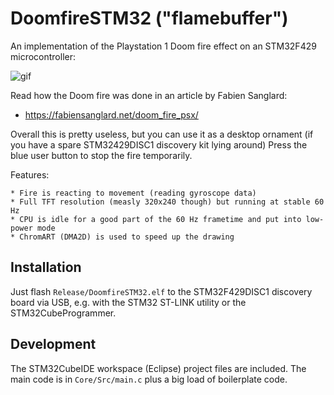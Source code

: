 DoomfireSTM32 ("flamebuffer")
=============================

An implementation of the Playstation 1 Doom fire effect on an STM32F429 microcontroller:

![gif](doc/example.gif?raw=1)

Read how the Doom fire was done in an article by Fabien Sanglard:

 * https://fabiensanglard.net/doom_fire_psx/

Overall this is pretty useless, but you can use it as a desktop ornament (if you
have a spare STM32429DISC1 discovery kit lying around) 
Press the blue user button to stop the fire temporarily.

Features:

    * Fire is reacting to movement (reading gyroscope data)
    * Full TFT resolution (measly 320x240 though) but running at stable 60 Hz
    * CPU is idle for a good part of the 60 Hz frametime and put into low-power mode
    * ChromART (DMA2D) is used to speed up the drawing

Installation
------------

Just flash `Release/DoomfireSTM32.elf` to the STM32F429DISC1 discovery board via
USB, e.g. with the STM32 ST-LINK utility or the STM32CubeProgrammer.

Development
-----------

The STM32CubeIDE workspace (Eclipse) project files are included.
The main code is in `Core/Src/main.c` plus a big load of boilerplate code.

